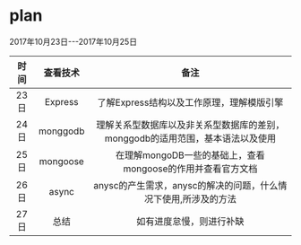 # plan

2017年10月23日---2017年10月25日  

|时间|查看技术|备注|  
|:---:|:----:|:---:|  
|23日|Express|了解Express结构以及工作原理，理解模版引擎|  
|24日|monggodb|理解关系型数据库以及非关系型数据库的差别，monggodb的适用范围，基本语法以及使用|  
|25日|mongoose|在理解mongoDB一些的基础上，查看mongoose的作用并查看官方文档|  
|26日|async|anysc的产生需求，anysc的解决的问题，什么情况下使用,所涉及的方法|  
|27日|总结|如有进度怠慢，则进行补缺|  
 
 
 

